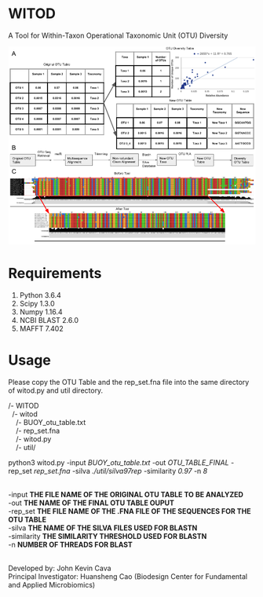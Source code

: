 # WITOD
A Tool for Within-Taxon Operational Taxonomic Unit (OTU) Diversity

![alt text](https://github.com/johncava/WITOD/blob/master/OTU_Image.png)

# Requirements
1) Python 3.6.4
2) Scipy 1.3.0
3) Numpy 1.16.4
4) NCBI BLAST 2.6.0
5) MAFFT 7.402

# Usage

Please copy the OTU Table and the rep_set.fna file into the same directory of witod.py and util directory.

/- WITOD <br />
&nbsp;  /- witod <br />
&nbsp;&nbsp;&nbsp;    /- BUOY_otu_table.txt <br />
&nbsp;&nbsp;&nbsp;    /- rep_set.fna <br />
&nbsp;&nbsp;&nbsp;   /- witod.py <br />
&nbsp;&nbsp;&nbsp;    /- util/ <br />

python3 witod.py -input <i>BUOY_otu_table.txt</i> -out <i>OTU_TABLE_FINAL</i> -rep_set <i>rep_set.fna</i> -silva <i>./util/silva97rep</i> -similarity <i>0.97</i> -n <i>8</i><br />

<br />
-input <b>THE FILE NAME OF THE ORIGINAL OTU TABLE TO BE ANALYZED</b><br />
-out <b>THE NAME OF THE FINAL OTU TABLE OUPUT</b><br />
-rep_set <b>THE FILE NAME OF THE .FNA FILE OF THE SEQUENCES FOR THE OTU TABLE</b><br />
-silva <b>THE NAME OF THE SILVA FILES USED FOR BLASTN</b><br />
-similarity <b>THE SIMILARITY THRESHOLD USED FOR BLASTN</b><br />
-n <b>NUMBER OF THREADS FOR BLAST</b><br />
<br />

Developed by: John Kevin Cava <br />
Principal Investigator: Huansheng Cao (Biodesign Center for Fundamental and Applied Microbiomics)
